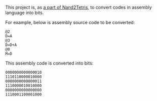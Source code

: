 This project is, as [a part of Nand2Tetris](https://github.com/Scoobi-wisdoom/nand2tetris), to convert codes in assembly language into bits.     

For example, below is assembly source code to be converted:
```
@2
D=A
@3
D=D+A
@0
M=D
```
This assembly code is converted into bits:
```
0000000000000010
1110110000010000
0000000000000011
1110000010010000
0000000000000000
1110001100001000
```
